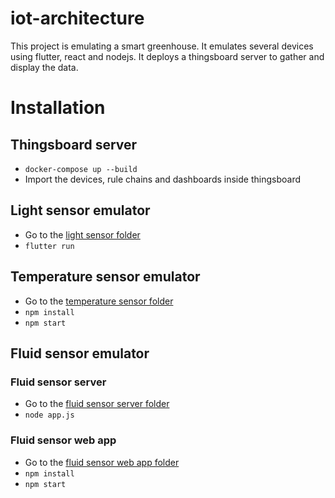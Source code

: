# iot-architecture

This project is emulating a smart greenhouse. It emulates several devices using flutter, react and nodejs. It deploys a thingsboard server to gather and display the data.

# Installation

## Thingsboard server

- ```docker-compose up --build```
- Import the devices, rule chains and dashboards inside thingsboard

## Light sensor emulator

- Go to the [light sensor folder](./front_light_sensor)
- ```flutter run```

## Temperature sensor emulator

- Go to the [temperature sensor folder](./temp-and-humidity)
- ```npm install```
- ```npm start```

## Fluid sensor emulator

### Fluid sensor server

- Go to the [fluid sensor server folder](./fluid-sensor/server)
- ```node app.js```

### Fluid sensor web app

- Go to the [fluid sensor web app folder](./fluid-sensor/fluid-sensor)
- ```npm install```
- ```npm start```
